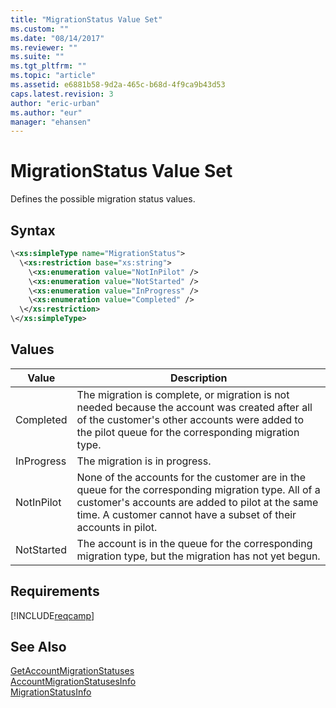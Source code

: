 ```yaml
---
title: "MigrationStatus Value Set"
ms.custom: ""
ms.date: "08/14/2017"
ms.reviewer: ""
ms.suite: ""
ms.tgt_pltfrm: ""
ms.topic: "article"
ms.assetid: e6881b58-9d2a-465c-b68d-4f9ca9b43d53
caps.latest.revision: 3
author: "eric-urban"
ms.author: "eur"
manager: "ehansen"
---
```

# MigrationStatus Value Set
Defines the possible migration status values.

## Syntax

```xml
\<xs:simpleType name="MigrationStatus">
  \<xs:restriction base="xs:string">
    \<xs:enumeration value="NotInPilot" />
    \<xs:enumeration value="NotStarted" />
    \<xs:enumeration value="InProgress" />
    \<xs:enumeration value="Completed" />
  \</xs:restriction>
\</xs:simpleType>
```

## Values

|Value|Description|
|---------|---------------|
|Completed|The migration is complete, or migration is not needed because the account was created after all of the customer's other accounts were added to the pilot queue for the corresponding migration type.|
|InProgress|The migration is in progress.|
|NotInPilot|None of the accounts for the customer are in the queue for the corresponding migration type. All of a customer's accounts are added to pilot at the same time. A customer cannot have a subset of their accounts in pilot.|
|NotStarted|The account is in the queue for the corresponding migration type, but the migration has not yet begun.|

## Requirements
[!INCLUDE[reqcamp](../campaign-api/includes/reqcamp.md)]

## See Also
[GetAccountMigrationStatuses](../campaign-api/getaccountmigrationstatuses-service-operation.md)  
[AccountMigrationStatusesInfo](../campaign-api/accountmigrationstatusesinfo-data-object.md)  
[MigrationStatusInfo](../campaign-api/migrationstatusinfo-data-object.md)  
